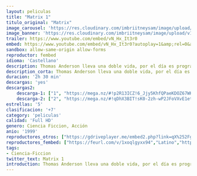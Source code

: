 ```yaml
---
layout: peliculas
title: "Matrix 1"
titulo_original: "Matrix"
image_carousel: 'https://res.cloudinary.com/imbriitneysam/image/upload/v1547512679/matriz1-poster-min.jpg'
image_banner: 'https://res.cloudinary.com/imbriitneysam/image/upload/v1547512682/matriz1-banner-min.jpg'
trailer: https://www.youtube.com/embed/vN_Hx_It3r0
embed: https://www.youtube.com/embed/vN_Hx_It3r0?autoplay=1&amp;rel=0&amp;hd=1&border=0&wmode=opaque&enablejsapi=1&modestbranding=1&controls=1&showinfo=0
sandbox: allow-same-origin allow-forms
reproductor: fembed
idioma: 'Castellano'
description: Thomas Anderson lleva una doble vida, por el día es programador en una importante empresa de software, y por la noche un hacker informático llamado Neo. Su vida no volverá a ser igual cuando unos misteriosos personajes le inviten a descubrir la pregunta que no le deja dormir, Qué es Matrix
description_corta: Thomas Anderson lleva una doble vida, por el día es programador en una importante empresa de software, y por la noche un hacker informático llamado Neo. Su vida no volverá a ser igual cuando unos misteriosos personajes le inviten a descubrir la pregunta que no le...
duracion: '2h 30 min'
descargas: 'yes'
descargas2:
    descarga-1: ["1", "https://mega.nz/#!p2R13ICZ!6_Jjy5KhfQPaeKDOZ67WKmKKwppkAo4m_xZb6ef-J_Y", "https://www.google.com/s2/favicons?domain=mega.nz","Mega","https://res.cloudinary.com/imbriitneysam/image/upload/v1541473684/mexico.png", "Latino", "Full HD"]
    descarga-2: ["2", "https://mega.nz/#!qDhX3BIT!sK0-2zh-wP2JFoVXvE1etfOvTbuPBEn--5w87xOl2dI", "https://www.google.com/s2/favicons?domain=mega.nz","Mega","https://res.cloudinary.com/imbriitneysam/image/upload/v1541473684/mexico.png", "Latino", "Full HD"]
estrellas: '5'
clasificacion: '+7'
category: 'peliculas'
calidad: 'Full HD'
genero: Ciencia Ficcion, Acción
anio: '1999'
reproductores_otros: ["https://gdriveplayer.me/embed2.php?link=qX%252FgfJjWEgr4j%252Bx%252FUcrxxgnFbFCfIWO7a3BFs9t%252BS6UMhETIr1WuAi%252BHVP9rc%252BEdZDTW%252FWvdBPxTjFzNikIX90023%252Fjf8aYi%252Fd87b1unkriXdV4rMcn5yW4ijYp%252FlUOpjIi6TxVmO8bwJ9K5azcBPnWWdBlkbaa2GMjOl%252FcgJSlv14QpTJ3QkcQR6VIorqVlM9%252F9K0I%252F5bngaIPQeYLl5t","Latino","https://www.zembed.to/public/dist/asteroid.html?id=efd877a7958bed2a726aced6ed502d96&title=The%20Matrix%201","Latino","https://mstream.website/vp6092oiovta","Latino","https://mstream.website/iz9cokvrwdzq","Latino"]
reproductores_fembed: ["https://feurl.com/v/1xoqlgyxx94","Latino","https://feurl.com/v/mymelb52r80wd20","Latino"]
tags:
- Ciencia-Ficcion
twitter_text: Matrix 1
introduction: Thomas Anderson lleva una doble vida, por el día es programador en una importante empresa de software, y por la noche un hacker informático llamado Neo. Su vida no volverá a ser igual cuando unos misteriosos personajes le inviten a descubrir la pregunta que no le
---
```



 








